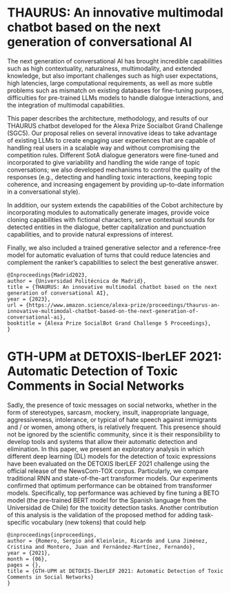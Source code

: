 # THAURUS: An innovative multimodal chatbot based on the next generation of conversational AI
The next generation of conversational AI has brought incredible capabilities such as high contextuality, naturalness, multimodality, and extended knowledge, but also important challenges such as high user expectations, high latencies, large computational requirements, as well as more subtle problems such as mismatch on existing databases for fine-tuning purposes, difficulties for pre-trained LLMs models to handle dialogue interactions, and the integration of multimodal capabilities.

This paper describes the architecture, methodology, and results of our THAURUS chatbot developed for the Alexa Prize Socialbot Grand Challenge (SGC5). Our proposal relies on several innovative ideas to take advantage of existing LLMs to create engaging user experiences that are capable of handling real users in a scalable way and without compromising the competition rules. Different SotA dialogue generators were fine-tuned and incorporated to give variability and handling the wide range of topic conversations; we also developed mechanisms to control the quality of the responses (e.g., detecting and handling toxic interactions, keeping topic coherence, and increasing engagement by providing up-to-date information in a conversational style).

In addition, our system extends the capabilities of the Cobot architecture by incorporating modules to automatically generate images, provide voice cloning capabilities with fictional characters, serve contextual sounds for detected entities in the dialogue, better capitalization and punctuation capabilities, and to provide natural expressions of interest.

Finally, we also included a trained generative selector and a reference-free model for automatic evaluation of turns that could reduce latencies and complement the ranker’s capabilities to select the best generative answer.

    @Inproceedings{Madrid2023,
    author = {Universidad Politécnica de Madrid},
    title = {THAURUS: An innovative multimodal chatbot based on the next generation of conversational AI},
    year = {2023},
    url = {https://www.amazon.science/alexa-prize/proceedings/thaurus-an-innovative-multimodal-chatbot-based-on-the-next-generation-of-conversational-ai},
    booktitle = {Alexa Prize SocialBot Grand Challenge 5 Proceedings},
    }

# GTH-UPM at DETOXIS-IberLEF 2021: Automatic Detection of Toxic Comments in Social Networks
Sadly, the presence of toxic messages on social networks, whether in the form of stereotypes, sarcasm, mockery, insult, inappropriate language, aggressiveness, intolerance, or typical of hate speech against immigrants and / or women, among others, is relatively frequent. This presence should not be ignored by the scientific community, since it is their responsibility to develop tools and systems that allow their automatic detection and elimination. In this paper, we present an exploratory analysis in which different deep learning (DL) models for the detection of toxic expressions have been evaluated on the DETOXIS IberLEF 2021 challenge using the official release of the NewsCom-TOX corpus. Particularly, we compare traditional RNN and state-of-the-art transformer models. Our experiments confirmed that optimum performance can be obtained from transformer models. Specifically, top performance was achieved by fine tuning a BETO model (the pre-trained BERT model for the Spanish language from the Universidad de Chile) for the toxicity detection tasks. Another contribution of this analysis is the validation of the proposed method for adding task-specific vocabulary (new tokens) that could help

    @inproceedings{inproceedings,
    author = {Romero, Sergio and Kleinlein, Ricardo and Luna Jiménez, Cristina and Montero, Juan and Fernández-Martínez, Fernando},
    year = {2021},
    month = {06},
    pages = {},
    title = {GTH-UPM at DETOXIS-IberLEF 2021: Automatic Detection of Toxic Comments in Social Networks}
    }